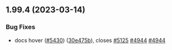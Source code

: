 ## 1.99.4 (2023-03-14)


### Bug Fixes

* docs hover ([#5430](https://github.com/EddieHubCommunity/LinkFree/issues/5430)) ([30e475b](https://github.com/EddieHubCommunity/LinkFree/commit/30e475b9dd7a541e140440327e59b6a79ad34458)), closes [#5125](https://github.com/EddieHubCommunity/LinkFree/issues/5125) [#4944](https://github.com/EddieHubCommunity/LinkFree/issues/4944) [#4944](https://github.com/EddieHubCommunity/LinkFree/issues/4944)



